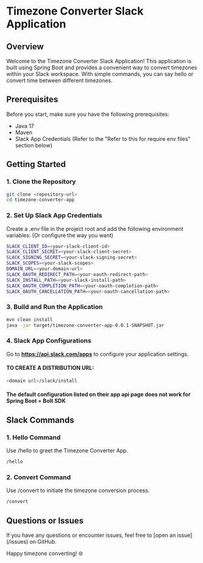 # Timezone Converter Slack Application

## Overview

Welcome to the Timezone Converter Slack Application! This application is built using Spring Boot and provides a convenient way to convert timezones within your Slack workspace. With simple commands, you can say hello or convert time between different timezones.

## Prerequisites

Before you start, make sure you have the following prerequisites:

- Java 17
- Maven
- Slack App Credentials (Refer to the "Refer to this for require env files" section below)

## Getting Started

### 1. Clone the Repository

```bash
git clone <repository-url>
cd timezone-converter-app
```

### 2. Set Up Slack App Credentials

Create a .env file in the project root and add the following environment variables: (Or configure the way you want)
```bash
SLACK_CLIENT_ID=<your-slack-client-id>
SLACK_CLIENT_SECRET=<your-slack-client-secret>
SLACK_SIGNING_SECRET=<your-slack-signing-secret>
SLACK_SCOPES=<your-slack-scopes>
DOMAIN_URL=<your-domain-url>
SLACK_OAUTH_REDIRECT_PATH=<your-oauth-redirect-path>
SLACK_INSTALL_PATH=<your-slack-install-path>
SLACK_OAUTH_COMPLETION_PATH=<your-oauth-completion-path>
SLACK_OAUTH_CANCELLATION_PATH=<your-oauth-cancellation-path>
```

### 3. Build and Run the Application
```bash
mvn clean install
java -jar target/timezone-converter-app-0.0.1-SNAPSHOT.jar
```

### 4. Slack App Configurations

Go to **https://api.slack.com/apps** to configure your application settings. 
#### TO CREATE A DISTRIBUTION URL: 
```bash
<domain url>/slack/install
```
#### The default configuration listed on their app api page does not work for Spring Boot + Bolt SDK

## Slack Commands

### 1. Hello Command
Use /hello to greet the Timezone Converter App.
```bash
/hello
```

### 2. Convert Command
Use /convert to initiate the timezone conversion process.
```bash
/convert
```

## Questions or Issues

If you have any questions or encounter issues, feel free to [open an issue](<repository-url>/issues) on GitHub.

Happy timezone converting! 🌐


